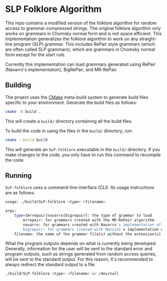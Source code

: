 # SLP Folklore Algorithm

This repo contains a modified version of the folklore algorithm for random access to grammar-compressed strings.
The original folklore algorithm only works on grammars in Chomsky normal form and is not space efficient.
This implementation generalizes the folklore algorithm to work on any straight-line program (SLP) grammar.
This includes RePair style grammars (which are often called SLP grammars), which are grammars in Chomsky normal form except for the start rule.

Currently this implementation can load grammars generated using RePair (Navarro's implementation), BigRePair, and MR-RePair.

## Building

The project uses the [CMake](https://cmake.org/) meta-build system to generate build files specific to your environment.
Generate the build files as follows:
```bash
cmake -B build .
```
This will create a `build/` directory containing all the build files.

To build the code in using the files in the `build/` directory, run:
```bash
cmake --build build
```
This will generate an `SLP-folklore` executable in the `build/` directory.
If you make changes to the code, you only have to run this command to recompile the code.


## Running

`SLP-folklore` uses a command-line interface (CLI).
Its usage instructions are as follows:
```bash
usage: ./build/SLP-folklore <type> <filename>

args:
	type={mrrepair|navarro|bigrepair}: the type of grammar to load
		mrrepair: for grammars created with the MR-RePair algorithm
		navarro: for grammars created with Navarro's implementation of RePair
		bigrepair: for grammars created with Manzini's implementation of Big-Repair
	filename: the name of the grammar file(s) without the extension(s)
```

What the program outputs depends on what is currently being developed.
Generally, information for the user will be sent to the standard error and program outputs, such as strings generated from random access queries, will be sent to the standard output.
For this reason, it's recommended to always redirect the standard output to a file.
```bash
./build/SLP-folklore <type> <filename> &> /dev/null
```
